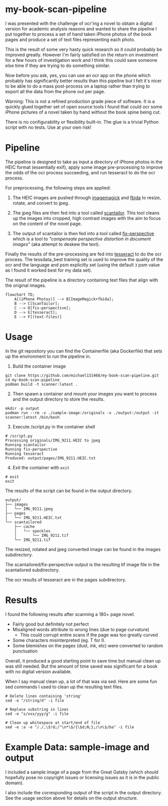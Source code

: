 # my-book-scan-pipeline

I was presented with the challenge of ocr'ing a novel to obtain a digital
version for academic analysis reasons and wanted to share the pipeline I put
together to process a set of hand taken iPhone photos of the book pages and
produce a set of text files representing each photo.

This is the result of some very hasty quick research so it could probably be
improved greatly. However I'm fairly satisfied on the return on investment for
a few hours of investigation work and I think this could save someone else time
if they are trying to do something similar.

Now before you ask, yes, you can use an ocr app on the phone which probably has
significantly better results than this pipeline but I felt it's nicer to be able
to do a mass post-process on a laptop rather than trying to export all the data
from the phone out per page.

Warning: This is not a refined production grade piece of software. It is a
quickly glued together set of open source tools I found that could ocr some
iPhone pictures of a novel taken by hand without the book spine being cut.

There is no configurability or flexibility built-in. The glue is a trivial
Python script with no tests. Use at your own risk!

# Pipeline

The pipeline is designed to take as input a directory of iPhone photos in the
HEIC format (essentially exif), apply some image pre-processing to improve the
odds of the ocr process succeeding, and run tesseract to do the ocr process.

For preprocessing, the following steps are applied:

1. The HEIC images are pushed through [imagemagick](https://imagemagick.org/index.php)
   and [fbida](https://www.kraxel.org/blog/linux/fbida/) to resize, rotate, and
   convert to jpeg.

2. The jpeg files are then fed into a tool called [scantailor](https://scantailor.org/).
   This tool cleans up the images into cropped, high contrast images with the
   aim to focus on the content of the novel page.

3. The output of scantailor is then fed into a tool called [fix-perspective](https://github.com/jbarth-ubhd/fix-perspective.git)
   which is a tool to *"compensate perspective distortion in document images"*
   (aka attempt to deskew the text).

Finally the results of the pre-processing are fed into [tesseract](https://github.com/tesseract-ocr/tesseract)
to do the ocr process. The tessdata_best training set is used to improve the
quality of the ocr and the language and psm explicitly set (using the default
`3` psm value as I found it worked best for my data set).

The result of the pipeline is a directory containing text files that align with
the original images.

```mermaid
flowchart TD;
    A[(iPhone Photos)] --> B[ImageMagick+fbida];
    B --> C[ScanTailor];
    C --> D[fix-perspective];
    D --> E[tesseract];
    E --> F[(text-files)]
```

# Usage

In the git repository you can find the Containerfile (aka Dockerfile) that
sets up the environment to run the pipeline in.

1. Build the container image

```
git clone https://github.com/michael131468/my-book-scan-pipeline.git
cd my-book-scan-pipeline
podman build -t scanner:latest .
```

2. Then spawn a container and mount your images you want to process and the
   output directory to store the results.

```
mkdir -p output
podman run --rm -v ./sample-image:/originals -v ./output:/output -it scanner:latest /bin/bash
```

3. Execute /script.py in the container shell

```
# /script.py
Processing originals/IMG_9211.HEIC to jpeg
Running scantailor
Running fix-perspective
Running tesseract
Produced: output/pages/IMG_9211.HEIC.txt
```

4. Exit the container with `exit`

```
# exit
exit
```

The results of the script can be found in the output directory.

```
output/
├── images
│   └── IMG_9211.jpeg
├── pages
│   └── IMG_9211.HEIC.txt
└── scantailored
    ├── cache
    │   └── speckles
    │       └── IMG_9211.tif
    └── IMG_9211.tif
```

The resized, rotated and jpeg converted image can be found in the images
subdirectory.

The scantailored/fix-perspective output is the resulting tif image file in the
scantailored subdirectory.

The ocr results of tesseract are in the pages subdirectory.

# Results

I found the following results after scanning a 180+ page novel:

- Fairly good but definitely not perfect
- Misaligned words attribute to wrong lines (due to page curvature)
  - This could corrupt entire scans if the page was too greatly curved
- Some characters misinterpreted (eg. T for I).
- Some blemishes on the pages (dust, ink, etc) were converted to random
  punctuation

Overall, it produced a good starting point to save time but manual clean up
was still needed. But the amount of time saved was significant for a book with
no digital version available.

When I say manual clean up, a lot of that was via sed. Here are some fun sed
commands I used to clean up the resulting text files.

```
# Delete lines containing 'string'
sed -e "/string/d" -i file

# Replace substring in lines
sed -e "s/xxx/yyy/g" -i file

# Clean up whitespace at start/end of file
sed -e :a -e "/./,\$!d;/^\n*\$/{\$d;N;};/\n\$/ba" -i file
```

# Example Data: sample-image and output

I included a sample image of a page from the Great Gatsby (which should hopefully
pose no copyright issues or licensing issues as it is in the public domain).

I also include the corresponding output of the script in the output directory.
See the usage section above for details on the output structure.

